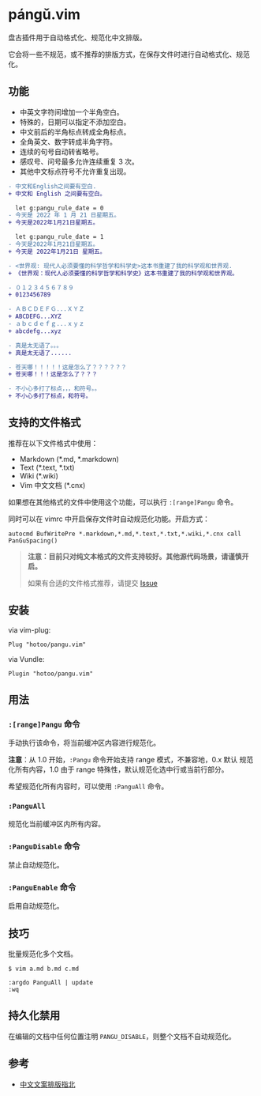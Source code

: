 # pángǔ.vim

盘古插件用于自动格式化、规范化中文排版。

它会将一些不规范，或不推荐的排版方式，在保存文件时进行自动格式化、规范化。

## 功能

* 中英文字符间增加一个半角空白。
* 特殊的，日期可以指定不添加空白。
* 中文前后的半角标点转成全角标点。
* 全角英文、数字转成半角字符。
* 连续的句号自动转省略号。
* 感叹号、问号最多允许连续重复 3 次。
* 其他中文标点符号不允许重复出现。

```diff
- 中文和English之间要有空白.
+ 中文和 English 之间要有空白。

  let g:pangu_rule_date = 0
- 今天是 2022 年 1 月 21 日星期五。
+ 今天是2022年1月21日星期五。

  let g:pangu_rule_date = 1
- 今天是2022年1月21日星期五。
+ 今天是 2022年1月21日 星期五。

- <世界观: 现代人必须要懂的科学哲学和科学史>这本书重建了我的科学观和世界观.
+ 《世界观：现代人必须要懂的科学哲学和科学史》这本书重建了我的科学观和世界观。

- ０１２３４５６７８９
+ 0123456789

- ＡＢＣＤＥＦＧ...ＸＹＺ
+ ABCDEFG...XYZ
- ａｂｃｄｅｆｇ...ｘｙｚ
+ abcdefg...xyz

- 真是太无语了。。。
+ 真是太无语了......

- 苍天哪！！！！！这是怎么了？？？？？？
+ 苍天哪！！！这是怎么了？？？

- 不小心多打了标点，，，和符号。。
+ 不小心多打了标点，和符号。
```

## 支持的文件格式

推荐在以下文件格式中使用：

* Markdown (*.md, *.markdown)
* Text (*.text, *.txt)
* Wiki (*.wiki)
* Vim 中文文档 (*.cnx)

如果想在其他格式的文件中使用这个功能，可以执行 `:[range]Pangu` 命令。

同时可以在 vimrc 中开启保存文件时自动规范化功能。开启方式：

```viml
autocmd BufWritePre *.markdown,*.md,*.text,*.txt,*.wiki,*.cnx call PanGuSpacing()
```

> **注意：目前只对纯文本格式的文件支持较好。其他源代码场景，请谨慎开启。**
>
> 如果有合适的文件格式推荐，请提交 [Issue](https://github.com/hotoo/pangu.vim/issues)

## 安装

via vim-plug:

```viml
Plug "hotoo/pangu.vim"
```

via Vundle:

```
Plugin "hotoo/pangu.vim"
```

## 用法

### `:[range]Pangu` 命令

手动执行该命令，将当前缓冲区内容进行规范化。

**注意**：从 1.0 开始，`:Pangu` 命令开始支持 range 模式，不兼容地，0.x 默认
规范化所有内容，1.0 由于 range 特殊性，默认规范化选中行或当前行部分。

希望规范化所有内容时，可以使用 `:PanguAll` 命令。

### `:PanguAll`

规范化当前缓冲区内所有内容。

### `:PanguDisable` 命令

禁止自动规范化。

### `:PanguEnable` 命令

启用自动规范化。

## 技巧

批量规范化多个文档。

```
$ vim a.md b.md c.md

:argdo PanguAll | update
:wq
```

## 持久化禁用

在编辑的文档中任何位置注明 `PANGU_DISABLE`，则整个文档不自动规范化。

## 参考

* [中文文案排版指北](https://github.com/sparanoid/chinese-copywriting-guidelines)
